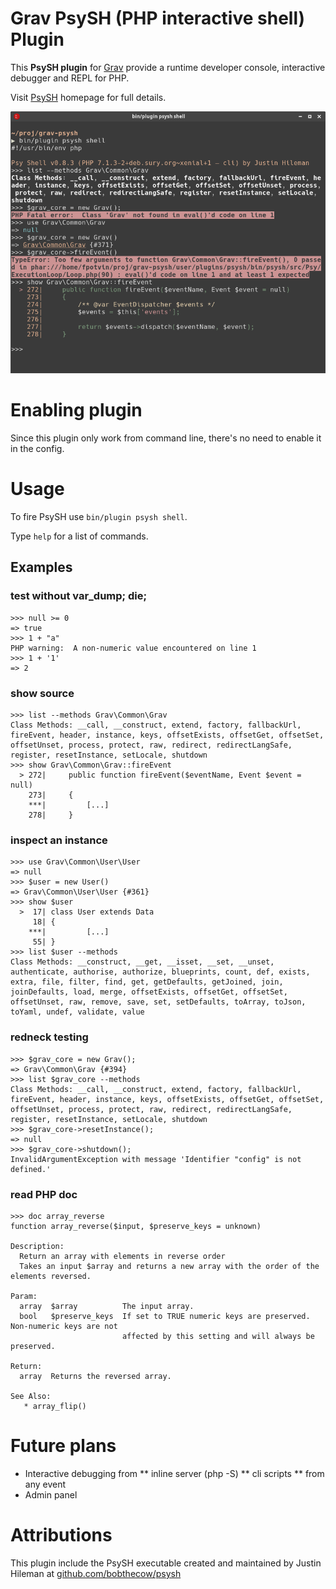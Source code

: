 # Grav PsySH (PHP interactive shell) Plugin

This **PsySH plugin** for [Grav](http://github.com/getgrav/grav) provide a runtime developer console, interactive debugger and REPL for PHP.

Visit [PsySH](http://psysh.org/) homepage for full details.

![](assets/grav-psy-shell.png)

# Enabling plugin

Since this plugin only work from command line, there's no need to enable it in the config.

# Usage

To fire PsySH use `bin/plugin psysh shell`.

Type `help` for a list of commands.

## Examples

### test without var_dump; die;

```
>>> null >= 0
=> true
>>> 1 + "a"
PHP warning:  A non-numeric value encountered on line 1
>>> 1 + '1'
=> 2
```

### show source

```
>>> list --methods Grav\Common\Grav
Class Methods: __call, __construct, extend, factory, fallbackUrl, fireEvent, header, instance, keys, offsetExists, offsetGet, offsetSet, offsetUnset, process, protect, raw, redirect, redirectLangSafe, register, resetInstance, setLocale, shutdown
>>> show Grav\Common\Grav::fireEvent
  > 272|     public function fireEvent($eventName, Event $event = null)
    273|     {
	***|         [...]
    278|     }
```

### inspect an instance

```
>>> use Grav\Common\User\User
=> null
>>> $user = new User()
=> Grav\Common\User\User {#361}
>>> show $user
  >  17| class User extends Data
     18| {
	***|         [...]
     55| }
>>> list $user --methods
Class Methods: __construct, __get, __isset, __set, __unset, authenticate, authorise, authorize, blueprints, count, def, exists, extra, file, filter, find, get, getDefaults, getJoined, join, joinDefaults, load, merge, offsetExists, offsetGet, offsetSet, offsetUnset, raw, remove, save, set, setDefaults, toArray, toJson, toYaml, undef, validate, value

```

### redneck testing

```psysh
>>> $grav_core = new Grav();
=> Grav\Common\Grav {#394}
>>> list $grav_core --methods
Class Methods: __call, __construct, extend, factory, fallbackUrl, fireEvent, header, instance, keys, offsetExists, offsetGet, offsetSet, offsetUnset, process, protect, raw, redirect, redirectLangSafe, register, resetInstance, setLocale, shutdown
>>> $grav_core->resetInstance();
=> null
>>> $grav_core->shutdown();
InvalidArgumentException with message 'Identifier "config" is not defined.'
```

### read PHP doc

```
>>> doc array_reverse
function array_reverse($input, $preserve_keys = unknown)

Description:
  Return an array with elements in reverse order
  Takes an input $array and returns a new array with the order of the elements reversed.

Param:
  array  $array          The input array.
  bool   $preserve_keys  If set to TRUE numeric keys are preserved.  Non-numeric keys are not
                         affected by this setting and will always be preserved.

Return:
  array  Returns the reversed array.

See Also:
   * array_flip()

```

# Future plans

* Interactive debugging from
** inline server (php -S)
** cli scripts
** from any event
* Admin panel

# Attributions

This plugin include the PsySH executable created and maintained by Justin Hileman at [github.com/bobthecow/psysh](https://github.com/bobthecow/psysh)
